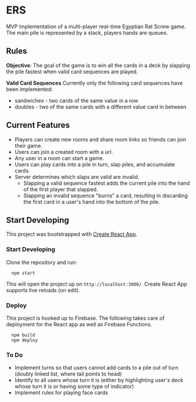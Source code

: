 # ERS

MVP implementation of a multi-player real-time Egyptian Rat Screw game. The main pile is represented by a stack, players hands are queues.

## Rules

**Objective**: The goal of the game is to win all the cards in a deck by slapping the pile fastest when valid card sequences are played.

**Valid Card Sequences**
Currently only the following card sequences have been implemented:

- sandwiches - two cards of the same value in a row
- doubles - two of the same cards with a different value card in between

## Current Features

- Players can create new rooms and share room links so friends can join their game.
- Users can join a created room with a url.
- Any user in a room can start a game.
- Users can play cards into a pile in turn, slap piles, and accumulate cards.
- Server determines which slaps are valid are invalid.
  - Slapping a valid sequence fastest adds the current pile into the hand of the first player that slapped.
  - Slapping an invalid sequence "burns" a card, resulting in discarding the first card in a user's hand into the bottom of the pile.

## Start Developing

This project was bootstrapped with [Create React App](https://github.com/facebook/create-react-app).

### Start Developing

Clone the repository and run:

```
  npm start
```

This will open the project up on `http://localhost:3000/`. Create React App supports live reloads (on edit).

### Deploy

This project is hooked up to Firebase. The following takes care of deployment for the React app as well as Firebase Functions.

```
  npm build
  npm deploy
```

### To Do

- Implement turns so that users cannot add cards to a pile out of turn (doubly linked list, where tail points to head)
- Identify to all users whose turn it is (either by highlighting user's deck whose turn it is or having some type of indicator)
- Implement rules for playing face cards
